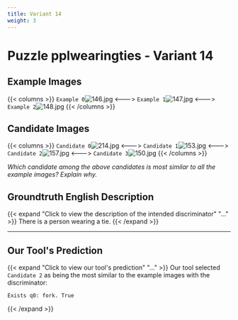 ```yaml
---
title: Variant 14
weight: 3
---
```


# Puzzle pplwearingties - Variant 14

## Example Images
{{< columns >}}
`Example 0`![146.jpg](/natscene_data/images/146.jpg)
<--->
`Example 1`![147.jpg](/natscene_data/images/147.jpg)
<--->
`Example 2`![148.jpg](/natscene_data/images/148.jpg)
{{< /columns >}}

## Candidate Images
{{< columns >}}
`Candidate 0`![214.jpg](/natscene_data/images/214.jpg)
<--->
`Candidate 1`![153.jpg](/natscene_data/images/153.jpg)
<--->
`Candidate 2`![157.jpg](/natscene_data/images/157.jpg)
<--->
`Candidate 3`![150.jpg](/natscene_data/images/150.jpg)
{{< /columns >}}

*Which candidate among the above candidates is most similar to all the example images? Explain why.*

## Groundtruth English Description

{{< expand "Click to view the description of the intended discriminator" "..." >}}
There is a person wearing a tie.
{{< /expand >}}

---



## Our Tool's Prediction

{{< expand "Click to view our tool's prediction" "..." >}}
Our tool selected `Candidate 2` as being the most similar to the example images with the discriminator:
```plaintext
Exists q0: fork. True
```
{{< /expand >}}
